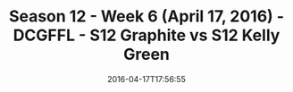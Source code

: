 ---
title: Season 12 - Week 6 (April 17, 2016) - DCGFFL - S12 Graphite vs S12 Kelly Green
teams-score:
- team: _teams/s12-graphite.md
  score: 57
- team: _teams/s12-kelly-green.md
  score: 13
mvp: Bobby Harris (Kelly); BJ Bundy (Graphite)
game-ball: Jen Kirby (Kelly); Jared Henderson (Graphite)
sportsperson: ''
season: 12
week: 6
date: '2016-04-17T17:56:55'
pageid: season-12-week-6-april-17-2016-4184-vs-4176
---